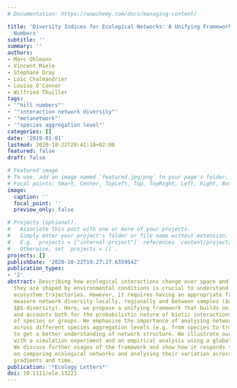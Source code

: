 ```yaml
---
# Documentation: https://wowchemy.com/docs/managing-content/

title: 'Diversity Indices for Ecological Networks: A Unifying Framework Using Hill
  Numbers'
subtitle: ''
summary: ''
authors:
- Marc Ohlmann
- Vincent Miele
- Stéphane Dray
- Loïc Chalmandrier
- Louise O'Connor
- Wilfried Thuiller
tags:
- '"hill numbers"'
- '"interaction network diversity"'
- '"metanetwork"'
- '"species aggregation level"'
categories: []
date: '2019-01-01'
lastmod: 2020-10-22T20:41:18+02:00
featured: false
draft: false

# Featured image
# To use, add an image named `featured.jpg/png` to your page's folder.
# Focal points: Smart, Center, TopLeft, Top, TopRight, Left, Right, BottomLeft, Bottom, BottomRight.
image:
  caption: ''
  focal_point: ''
  preview_only: false

# Projects (optional).
#   Associate this post with one or more of your projects.
#   Simply enter your project's folder or file name without extension.
#   E.g. `projects = ["internal-project"]` references `content/project/deep-learning/index.md`.
#   Otherwise, set `projects = []`.
projects: []
publishDate: '2020-10-22T19:27:27.635954Z'
publication_types:
- '2'
abstract: Describing how ecological interactions change over space and time and how
  they are shaped by environmental conditions is crucial to understand and predict
  ecosystem trajectories. However, it requires having an appropriate framework to
  measure network diversity locally, regionally and between samples ($α$-, $γ$- and
  $β$-diversity). Here, we propose a unifying framework that builds on Hill numbers
  and accounts both for the probabilistic nature of biotic interactions and the abundances
  of species or groups. We emphasise the importance of analysing network diversity
  across different species aggregation levels (e.g. from species to trophic groups)
  to get a better understanding of network structure. We illustrate our framework
  with a simulation experiment and an empirical analysis using a global food-web database.
  We discuss further usages of the framework and show how it responds to recent calls
  on comparing ecological networks and analysing their variation across environmental
  gradients and time.
publication: '*Ecology Letters*'
doi: 10.1111/ele.13221
---
```

